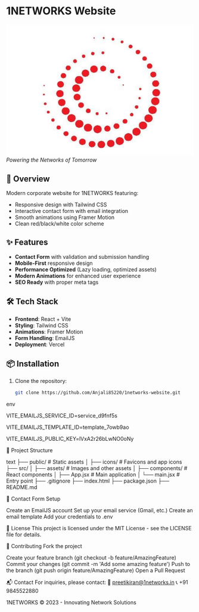 # 1NETWORKS Website

![1NETWORKS Logo](public/icons/web_icon.png)  
*Powering the Networks of Tomorrow*

## 🚀 Overview

Modern corporate website for 1NETWORKS featuring:
- Responsive design with Tailwind CSS
- Interactive contact form with email integration
- Smooth animations using Framer Motion
- Clean red/black/white color scheme

## ✨ Features

- **Contact Form** with validation and submission handling
- **Mobile-First** responsive design
- **Performance Optimized** (Lazy loading, optimized assets)
- **Modern Animations** for enhanced user experience
- **SEO Ready** with proper meta tags

## 🛠️ Tech Stack

- **Frontend**: React + Vite
- **Styling**: Tailwind CSS
- **Animations**: Framer Motion
- **Form Handling**: EmailJS
- **Deployment**: Vercel

## 📦 Installation

1. Clone the repository:
   ```bash
   git clone https://github.com/Anjali85220/1networks-website.git


env

VITE_EMAILJS_SERVICE_ID=service_d9fnf5s

VITE_EMAILJS_TEMPLATE_ID=template_7owb9ao

VITE_EMAILJS_PUBLIC_KEY=lVxA2r26bLwNO0oNy




📂 Project Structure

text
├── public/              # Static assets
│   ├── icons/           # Favicons and app icons
├── src/
│   ├── assets/          # Images and other assets
│   ├── components/      # React components
│   ├── App.jsx          # Main application
│   └── main.jsx         # Entry point
├── .gitignore
├── index.html
├── package.json
├── README.md


📝 Contact Form Setup

Create an EmailJS account
Set up your email service (Gmail, etc.)
Create an email template
Add your credentials to .env

📜 License
This project is licensed under the MIT License - see the LICENSE file for details.

🤝 Contributing
Fork the project

Create your feature branch (git checkout -b feature/AmazingFeature)
Commit your changes (git commit -m 'Add some amazing feature')
Push to the branch (git push origin feature/AmazingFeature)
Open a Pull Request

📬 Contact
For inquiries, please contact:
📧 preetikiran@1networks.in
📞 +91 9845522880

1NETWORKS © 2023 - Innovating Network Solutions